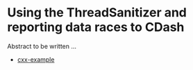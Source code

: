 # Using the ThreadSanitizer and reporting data races to CDash

Abstract to be written ...

- [cxx-example](cxx-example/)
